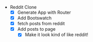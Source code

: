 * Reddit Clone
  * [x] Generate App with Router
  * [x] Add Bootswatch
  * [x] fetch posts from reddit
  * [x] Add posts to page
    * [x] Make it look kind of like reddit!
